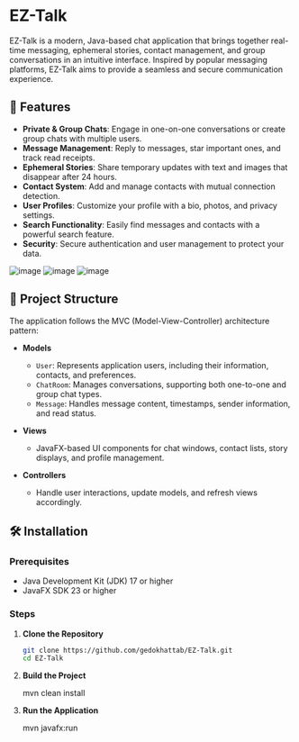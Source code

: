 # EZ-Talk

EZ-Talk is a modern, Java-based chat application that brings together real-time messaging, ephemeral stories, contact management, and group conversations in an intuitive interface. Inspired by popular messaging platforms, EZ-Talk aims to provide a seamless and secure communication experience.

## 🚀 Features

- **Private & Group Chats**: Engage in one-on-one conversations or create group chats with multiple users.
- **Message Management**: Reply to messages, star important ones, and track read receipts.
- **Ephemeral Stories**: Share temporary updates with text and images that disappear after 24 hours.
- **Contact System**: Add and manage contacts with mutual connection detection.
- **User Profiles**: Customize your profile with a bio, photos, and privacy settings.
- **Search Functionality**: Easily find messages and contacts with a powerful search feature.
- **Security**: Secure authentication and user management to protect your data.

![image](https://github.com/user-attachments/assets/c1138d86-3c6a-4a98-984a-dc4024dfb2f9)
![image](https://github.com/user-attachments/assets/6c01e12d-4027-4264-a420-ef8403687d42)
![image](https://github.com/user-attachments/assets/6a441b95-e6ae-4004-b253-5d902e13476b)

## 🧱 Project Structure

The application follows the MVC (Model-View-Controller) architecture pattern:

- **Models**
  - `User`: Represents application users, including their information, contacts, and preferences.
  - `ChatRoom`: Manages conversations, supporting both one-to-one and group chat types.
  - `Message`: Handles message content, timestamps, sender information, and read status.

- **Views**
  - JavaFX-based UI components for chat windows, contact lists, story displays, and profile management.

- **Controllers**
  - Handle user interactions, update models, and refresh views accordingly.

## 🛠️ Installation

### Prerequisites

- Java Development Kit (JDK) 17 or higher
- JavaFX SDK 23 or higher

### Steps

1. **Clone the Repository**

   ```bash
   git clone https://github.com/gedokhattab/EZ-Talk.git
   cd EZ-Talk

2. **Build the Project**

   mvn clean install
   
3. **Run the Application**

    mvn javafx:run
